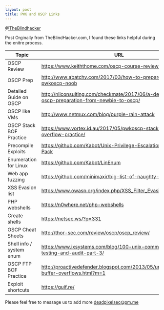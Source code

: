 ```yaml
---
layout: post
title: PWK and OSCP Links
---
```

[@TheBlindhacker](https://twitter.com/theblindhacker)

Post Orginally from TheBlindHacker.com, I found these links helpful during the enitre process. 


Topic | URL
------------ | -------------
OSCP Review  |  https://www.keiththome.com/oscp-course-review/ 
OSCP Prep  |  http://www.abatchy.com/2017/03/how-to-prepare-for-pwkoscp-noob 
Detailed Guide on OSCP  |  http://niiconsulting.com/checkmate/2017/06/a-detail-guide-on-oscp-preparation-from-newbie-to-oscp/ 
OSCP like VMs  |  http://www.netmux.com/blog/purple-rain-attack 
OSCP Stack BOF Practice  |  https://www.vortex.id.au/2017/05/pwkoscp-stack-buffer-overflow-practice/
Precompile Exploits  |  https://github.com/Kabot/Unix-Privilege-Escalation-Exploits-Pack
Enumeration for Linux  |   https://github.com/Kabot/LinEnum 
Web app fuzzing  |   https://github.com/minimaxir/big-list-of-naughty-strings
XSS Evasion list  |   https://www.owasp.org/index.php/XSS_Filter_Evasion_Cheat_Sheet
PHP webshells  |   https://n0where.net/php-webshells 
Create shells   |  https://netsec.ws/?p=331 
OSCP Cheat Sheets  |   http://thor-sec.com/review/oscp/oscp_review/ 
Shell info / system enum   |  https://www.ixsystems.com/blog/100-unix-commands-pen-testing-and-audit-part-3/
OSCP FTP BOF Practice  |  http://proactivedefender.blogspot.com/2013/05/understanding-buffer-overflows.html?m=1
Exploit shortcuts  |  https://guif.re/ 

Please feel free to message us to add more 
deadpixelsec@pm.me
